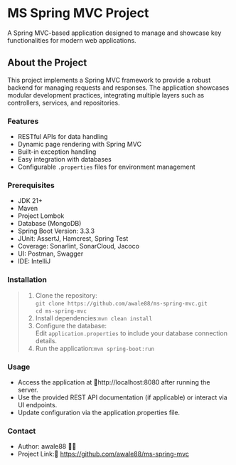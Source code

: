# MS Spring MVC Project
A Spring MVC-based application designed to manage and showcase key functionalities for modern web applications.

## About the Project
This project implements a Spring MVC framework to provide a robust backend for managing requests and responses. 
The application showcases modular development practices, integrating multiple layers such as controllers, services, 
and repositories.

### Features
* RESTful APIs for data handling
* Dynamic page rendering with Spring MVC
* Built-in exception handling
* Easy integration with databases
* Configurable `.properties` files for environment management

### Prerequisites
* JDK 21+
* Maven
* Project Lombok
* Database (MongoDB)
* Spring Boot Version: 3.3.3
* JUnit: AssertJ, Hamcrest, Spring Test
* Coverage: Sonarlint, SonarCloud, Jacoco
* UI: Postman, Swagger
* IDE: IntelliJ

### Installation
> 1. Clone the repository:
> <br> `git clone https://github.com/awale88/ms-spring-mvc.git `
> <br> `cd ms-spring-mvc`
> 2. Install dependencies:`mvn clean install`
> 3. Configure the database:
> <br> Edit `application.properties` to include your database connection details.
> 4. Run the application:`mvn spring-boot:run`

### Usage
* Access the application at 🔗http://localhost:8080 after running the server.
* Use the provided REST API documentation (if applicable) or interact via UI endpoints.
* Update configuration via the application.properties file.

### Contact
* Author: awale88 🐱‍👤
* Project Link:🔗 https://github.com/awale88/ms-spring-mvc
